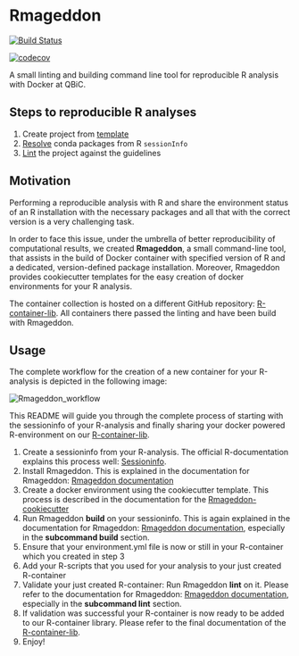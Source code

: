 # Rmageddon

[![Build Status](https://travis-ci.org/qbicsoftware/rmageddon-cli.svg?branch=master)](https://travis-ci.org/qbicsoftware/rmageddon-cli)

[![codecov](https://codecov.io/gh/qbicsoftware/rmageddon-cli/branch/master/graph/badge.svg)](https://codecov.io/gh/qbicsoftware/rmageddon-cli)

A small linting and building command line tool for reproducible R analysis with Docker at QBiC.

## Steps to reproducible R analyses

1. Create project from [template](doc/Rmageddon-cookiecutter.md) 
2. [Resolve](doc/Rmageddon.md) conda packages from R `sessionInfo` 
3. [Lint](doc/Rmageddon.md) the project against the guidelines


## Motivation

Performing a reproducible analysis with R and share the environment status of an R installation with the 
necessary packages and all that with the correct version is a very challenging task.

In order to face this issue, under the umbrella of better reproducibility of computational results, we created
**Rmageddon**, a small command-line tool, that assists in the build of Docker container with specified version of R and
a dedicated, version-defined package installation. Moreover, Rmageddon provides cookiecutter templates for the easy creation of docker environments for your R analysis.

The container collection is hosted on a different GitHub repository: [R-container-lib](https://github.com/qbicsoftware/r-container-lib). All containers there passed the linting and have been build with Rmageddon.

## Usage

The complete workflow for the creation of a new container for your R-analysis is depicted in the following image: 
    
![Rmageddon_workflow](https://user-images.githubusercontent.com/21954664/53096328-2acf5580-351f-11e9-898a-1b8ce790afee.png)

This README will guide you through the complete process of starting with the sessioninfo of your R-analysis and finally sharing your docker powered R-environment on our [R-container-lib](https://github.com/qbicsoftware/r-container-lib).

1. Create a sessioninfo from your R-analysis. The official R-documentation explains this process well: [Sessioninfo](https://www.rdocumentation.org/packages/utils/versions/3.5.2/topics/sessionInfo).
2. Install Rmageddon. This is explained in the documentation for Rmageddon: [Rmageddon documentation](doc/Rmageddon.md)
3. Create a docker environment using the cookiecutter template. This process is described in the documentation for the [Rmageddon-cookiecutter](doc/Rmageddon-cookiecutter.md)
4. Run Rmageddon **build** on your sessioninfo. This is again explained in the documentation for Rmageddon: [Rmageddon documentation](doc/Rmageddon.md), especially in the **subcommand build** section.
5. Ensure that your environment.yml file is now or still in your R-container which you created in step 3
6. Add your R-scripts that you used for your analysis to your just created R-container 
7. Validate your just created R-container: Run Rmageddon **lint** on it. Please refer to the documentation for Rmageddon: [Rmageddon documentation](doc/Rmageddon.md), especially in the **subcommand lint** section.
8. If validation was successful your R-container is now ready to be added to our R-container library. Please refer to the final documentation of the [R-container-lib](https://github.com/qbicsoftware/r-container-lib).
9. Enjoy!

